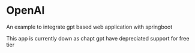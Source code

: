 # OpenAI
An example to integrate gpt based web application with springboot

This app is currently down as chapt gpt have depreciated support for free tier
